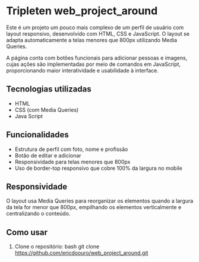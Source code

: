 # Tripleten web_project_around

Este é um projeto um pouco mais complexo de um perfil de usuário com layout responsivo, desenvolvido com HTML, CSS e JavaScript. O layout se adapta automaticamente a telas menores que 800px utilizando Media Queries.

A página conta com botões funcionais para adicionar pessoas e imagens, cujas ações são implementadas por meio de comandos em JavaScript, proporcionando maior interatividade e usabilidade à interface.

## Tecnologias utilizadas

- HTML
- CSS (com Media Queries)
- Java Script

## Funcionalidades

- Estrutura de perfil com foto, nome e profissão
- Botão de editar e adicionar
- Responsividade para telas menores que 800px
- Uso de border-top responsivo que cobre 100% da largura no mobile

## Responsividade

O layout usa Media Queries para reorganizar os elementos quando a largura da tela for menor que 800px, empilhando os elementos verticalmente e centralizando o conteúdo.

## Como usar

1. Clone o repositório:
   bash
   git clone https://github.com/ericdoouro/web_project_around.git
